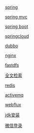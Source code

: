 <a href="spring.md">spring</a>

<a href="springmvc.md">spring mvc</a>

<a href="springboot.md">spring boot</a>

<a href="springcloud.md">springcloud</a>

<a href="dubbo.md">dubbo</a>

<a href="nginx.md">nginx</a>

<a href="fastdfs.md">fastdfs</a>

<a href="全文检索.md">全文检索</a>

<a href="redis.md">redis</a>

<a href="activemq.md">activemq</a>

<a href="webflux.md">webflux</a>

<a href="jdk安装.md">jdk安装</a>

<a href="微信登录文档.pdf">微信登录</a>



